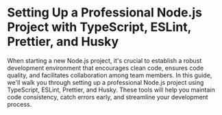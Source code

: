 # Setting Up a Professional Node.js Project with TypeScript, ESLint, Prettier, and Husky

When starting a new Node.js project, it's crucial to establish a robust development environment that encourages clean code, ensures code quality, and facilitates collaboration among team members. In this guide, we'll walk you through setting up a professional Node.js project using TypeScript, ESLint, Prettier, and Husky. These tools will help you maintain code consistency, catch errors early, and streamline your development process.
